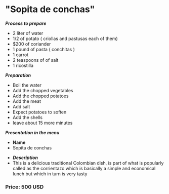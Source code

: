 # "Sopita de conchas"
**_Process to prepare_**

* 2 liter of water
* 1/2 of potato  ( criollas and pastusas each of them)
* $200 of coriander
* 1 pound of pasta ( conchitas )
* 1 carrot
* 2 teaspoons of of salt
* 1 ricostilla

**_Preparation_**

* Boil the water
* Add the chopped vegetables
* Add the chopped potatoes
* Add the meat
* Add salt
* Expect potatoes to soften
* Add the shells
* leave about 15 more minutes

**_Presentation in the menu_**
* **Name**
* Sopita de conchas
- **_Description_**
- This is a delicious traditional Colombian dish, is part of what is popularly called as the corrientazo which is basically a simple and economical lunch but which in turn is very tasty

### Price: 500 USD
